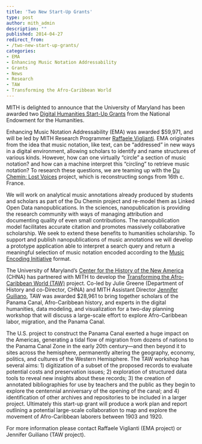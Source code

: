 ```yaml
---
title: 'Two New Start-Up Grants'
type: post
author: mith_admin
description: ""
published: 2014-04-27
redirect_from: 
- /two-new-start-up-grants/
categories:
- EMA
- Enhancing Music Notation Addressability
- Grants
- News
- Research
- TAW
- Transforming the Afro-Caribbean World
---
```

MITH is delighted to announce that the University of Maryland has been awarded two [Digital Humanities Start-Up Grants](http://www.neh.gov/news/press-release/2014-03-27 "NEH Press Release") from the National Endowment for the Humanities.

Enhancing Music Notation Addressability (EMA) was awarded \$59,971, and will be led by MITH Research Programmer [Raffaele Viglianti](http://mith.umd.edu/people/person/raffaele-viglianti/ "Raffaele Viglianti"). EMA originates from the idea that music notation, like text, can be “addressed” in new ways in a digital environment, allowing scholars to identify and name structures of various kinds. However, how can one virtually “circle” a section of music notation? and how can a machine interpret this “circling” to retrieve music notation? To research these questions, we are teaming up with the [Du Chemin: Lost Voices](http://duchemin.haverford.edu/ "Du Chemin: Lost Voices Project Web Site") project, which is reconstructing songs from 16th c. France.

We will work on analytical music annotations already produced by students and scholars as part of the Du Chemin project and re-model them as Linked Open Data nanopublications. In the sciences, nanopublication is providing the research community with ways of managing attribution and documenting quality of even small contributions. The nanopublication model facilitates accurate citation and promotes massively collaborative scholarship. We seek to extend these benefits to humanities scholarship. To support and publish nanopublications of music annotations we will develop a prototype application able to interpret a search query and return a meaningful selection of music notation encoded according to the [Music Encoding Initiative](http://music-encoding.org/home "Music Encoding Initiative Web Site") format.

The University of Maryland’s [Center for the History of the New America](http://www.newamerica.umd.edu/ "Center for the History of the New America") (CHNA) has partnered with MITH to develop the [Transforming the Afro-Caribbean World (TAW)](http://mith.umd.edu/research/transforming-the-afro-caribbean-world/ "Transforming The Afro-Caribbean World") project. Co-led by Julie Greene (Department of History and co-Director, CHNA) and MITH Assistant Director [Jennifer Guiliano](http://mith.umd.edu/people/person/jennifer-guiliano/ "Jennifer Guiliano"), TAW was awarded \$28,961 to bring together scholars of the Panama Canal, Afro-Caribbean history, and experts in the digital humanities, data modeling, and visualization for a two-day planning workshop that will discuss a large-scale effort to explore Afro-Caribbean labor, migration, and the Panama Canal.

The U.S. project to construct the Panama Canal exerted a huge impact on the Americas, generating a tidal flow of migration from dozens of nations to the Panama Canal Zone in the early 20th century—and then beyond it to sites across the hemisphere, permanently altering the geography, economy, politics, and cultures of the Western Hemisphere. The TAW workshop has several aims: 1) digitization of a subset of the proposed records to evaluate potential costs and preservation issues; 2) exploration of structured data tools to reveal new insights about these records; 3) the creation of annotated bibliographies for use by teachers and the public as they begin to explore the centennial anniversary of the opening of the canal; and 4) identification of other archives and repositories to be included in a larger project. Ultimately this start-up grant will produce a work plan and report outlining a potential large-scale collaboration to map and explore the movement of Afro-Caribbean laborers between 1903 and 1920.

For more information please contact Raffaele Viglianti (EMA project) or Jennifer Guiliano (TAW project).
